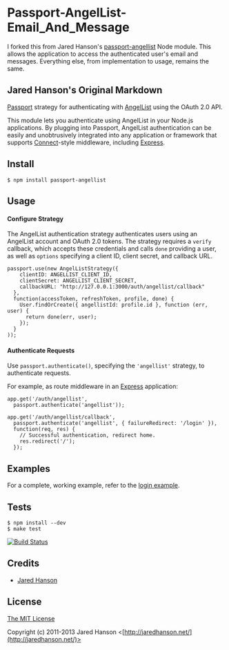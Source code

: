 # Passport-AngelList-Email_And_Message

I forked this from Jared Hanson's [passport-angellist](https://github.com/jaredhanson/passport-angellist) Node module. This allows the application to access the authenticated user's email and messages. Everything else, from implementation to usage, remains the same. 

## Jared Hanson's Original Markdown

[Passport](https://github.com/jaredhanson/passport) strategy for authenticating
with [AngelList](http://angel.co/) using the OAuth 2.0 API.

This module lets you authenticate using AngelList in your Node.js applications.
By plugging into Passport, AngelList authentication can be easily and
unobtrusively integrated into any application or framework that supports
[Connect](http://www.senchalabs.org/connect/)-style middleware, including
[Express](http://expressjs.com/).

## Install

    $ npm install passport-angellist

## Usage

#### Configure Strategy

The AngelList authentication strategy authenticates users using an AngelList
account and OAuth 2.0 tokens.  The strategy requires a `verify` callback, which
accepts these credentials and calls `done` providing a user, as well as
`options` specifying a client ID, client secret, and callback URL.

    passport.use(new AngelListStrategy({
        clientID: ANGELLIST_CLIENT_ID,
        clientSecret: ANGELLIST_CLIENT_SECRET,
        callbackURL: "http://127.0.0.1:3000/auth/angellist/callback"
      },
      function(accessToken, refreshToken, profile, done) {
        User.findOrCreate({ angellistId: profile.id }, function (err, user) {
          return done(err, user);
        });
      }
    ));

#### Authenticate Requests

Use `passport.authenticate()`, specifying the `'angellist'` strategy, to
authenticate requests.

For example, as route middleware in an [Express](http://expressjs.com/)
application:

    app.get('/auth/angellist',
      passport.authenticate('angellist'));

    app.get('/auth/angellist/callback', 
      passport.authenticate('angellist', { failureRedirect: '/login' }),
      function(req, res) {
        // Successful authentication, redirect home.
        res.redirect('/');
      });

## Examples

For a complete, working example, refer to the [login example](https://github.com/jaredhanson/passport-angellist/tree/master/examples/login).

## Tests

    $ npm install --dev
    $ make test

[![Build Status](https://secure.travis-ci.org/jaredhanson/passport-angellist.png)](http://travis-ci.org/jaredhanson/passport-angellist)

## Credits

  - [Jared Hanson](http://github.com/jaredhanson)

## License

[The MIT License](http://opensource.org/licenses/MIT)

Copyright (c) 2011-2013 Jared Hanson <[http://jaredhanson.net/](http://jaredhanson.net/)>
